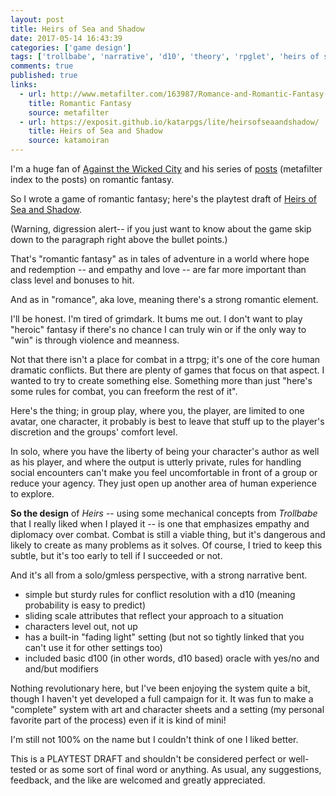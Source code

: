 ```yaml
---
layout: post
title: Heirs of Sea and Shadow
date: 2017-05-14 16:43:39
categories: ['game design']
tags: ['trollbabe', 'narrative', 'd10', 'theory', 'rpglet', 'heirs of sea and shadow']
comments: true
published: true
links:
  - url: http://www.metafilter.com/163987/Romance-and-Romantic-Fantasy-in-Tabletop-Roleplaying-Games
    title: Romantic Fantasy
    source: metafilter
  - url: https://exposit.github.io/katarpgs/lite/heirsofseaandshadow/
    title: Heirs of Sea and Shadow
    source: katamoiran
---
```


I'm a huge fan of [Against the Wicked City](http://udan-adan.blogspot.co.uk/) and his series of [posts](http://www.metafilter.com/163987/Romance-and-Romantic-Fantasy-in-Tabletop-Roleplaying-Games) (metafilter index to the posts) on romantic fantasy.

So I wrote a game of romantic fantasy; here's the playtest draft of [Heirs of Sea and Shadow](https://exposit.github.io/katarpgs/lite/heirsofseaandshadow/).

<!--more-->

(Warning, digression alert-- if you just want to know about the game skip down to the paragraph right above the bullet points.)

That's "romantic fantasy" as in tales of adventure in a world where hope and redemption -- and empathy and love -- are far more important than class level and bonuses to hit.

And as in "romance", aka love, meaning there's a strong romantic element.

I'll be honest. I'm tired of grimdark. It bums me out. I don't want to play "heroic" fantasy if there's no chance I can truly win or if the only way to "win" is through violence and meanness.

Not that there isn't a place for combat in a ttrpg; it's one of the core human dramatic conflicts. But there are plenty of games that focus on that aspect. I wanted to try to create something else. Something more than just "here's some rules for combat, you can freeform the rest of it".

Here's the thing; in group play, where you, the player, are limited to one avatar, one character, it probably is best to leave that stuff up to the player's discretion and the groups' comfort level.

In solo, where you have the liberty of being your character's author as well as his player, and where the output is utterly private, rules for handling social encounters can't make you feel uncomfortable in front of a group or reduce your agency. They just open up another area of human experience to explore.

**So the design** of *Heirs* -- using some mechanical concepts from *Trollbabe* that I really liked when I played it -- is one that emphasizes empathy and diplomacy over combat. Combat is still a viable thing, but it's dangerous and likely to create as many problems as it solves. Of course, I tried to keep this subtle, but it's too early to tell if I succeeded or not.

And it's all from a solo/gmless perspective, with a strong narrative bent.

* simple but sturdy rules for conflict resolution with a d10 (meaning probability is easy to predict)
* sliding scale attributes that reflect your approach to a situation
* characters level out, not up
* has a built-in "fading light" setting (but not so tightly linked that you can't use it for other settings too)
* included basic d100 (in other words, d10 based) oracle with yes/no and and/but modifiers

Nothing revolutionary here, but I've been enjoying the system quite a bit, though I haven't yet developed a full campaign for it. It was fun to make a "complete" system with art and character sheets and a setting (my personal favorite part of the process) even if it is kind of mini!

I'm still not 100% on the name but I couldn't think of one I liked better.

This is a PLAYTEST DRAFT and shouldn't be considered perfect or well-tested or as some sort of final word or anything. As usual, any suggestions, feedback, and the like are welcomed and greatly appreciated.
